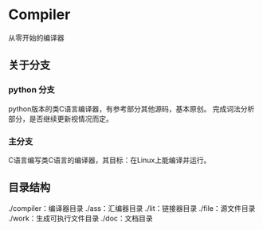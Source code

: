 # Compiler

从零开始的编译器

## 关于分支

### python 分支

python版本的类C语言编译器，有参考部分其他源码，基本原创。
完成词法分析部分，是否继续更新视情况而定。

### 主分支

C语言编写类C语言的编译器，其目标：在Linux上能编译并运行。

## 目录结构

./compiler：编译器目录
./ass：汇编器目录
./lit：链接器目录
./file：源文件目录
./work：生成可执行文件目录
./doc：文档目录